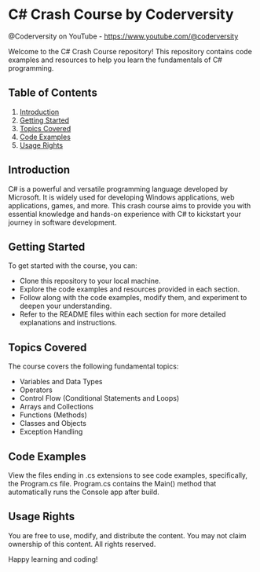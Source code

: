 # C# Crash Course by Coderversity
@Coderversity on YouTube - https://www.youtube.com/@coderversity

Welcome to the C# Crash Course repository! This repository contains code examples and resources to help you learn the fundamentals of C# programming.

## Table of Contents

1. [Introduction](#introduction)
2. [Getting Started](#getting-started)
3. [Topics Covered](#topics-covered)
4. [Code Examples](#code-examples)
5. [Usage Rights](#usage-rights)

## Introduction

C# is a powerful and versatile programming language developed by Microsoft. It is widely used for developing Windows applications, web applications, games, and more. This crash course aims to provide you with essential knowledge and hands-on experience with C# to kickstart your journey in software development.

## Getting Started

To get started with the course, you can:

- Clone this repository to your local machine.
- Explore the code examples and resources provided in each section.
- Follow along with the code examples, modify them, and experiment to deepen your understanding.
- Refer to the README files within each section for more detailed explanations and instructions.

## Topics Covered

The course covers the following fundamental topics:

- Variables and Data Types
- Operators
- Control Flow (Conditional Statements and Loops)
- Arrays and Collections
- Functions (Methods)
- Classes and Objects
- Exception Handling

## Code Examples

View the files ending in .cs extensions to see code examples, specifically, the Program.cs file. Program.cs contains the Main() method that automatically runs the Console app after build.

## Usage Rights

You are free to use, modify, and distribute the content. You may not claim ownership of this content. All rights reserved.

Happy learning and coding!
